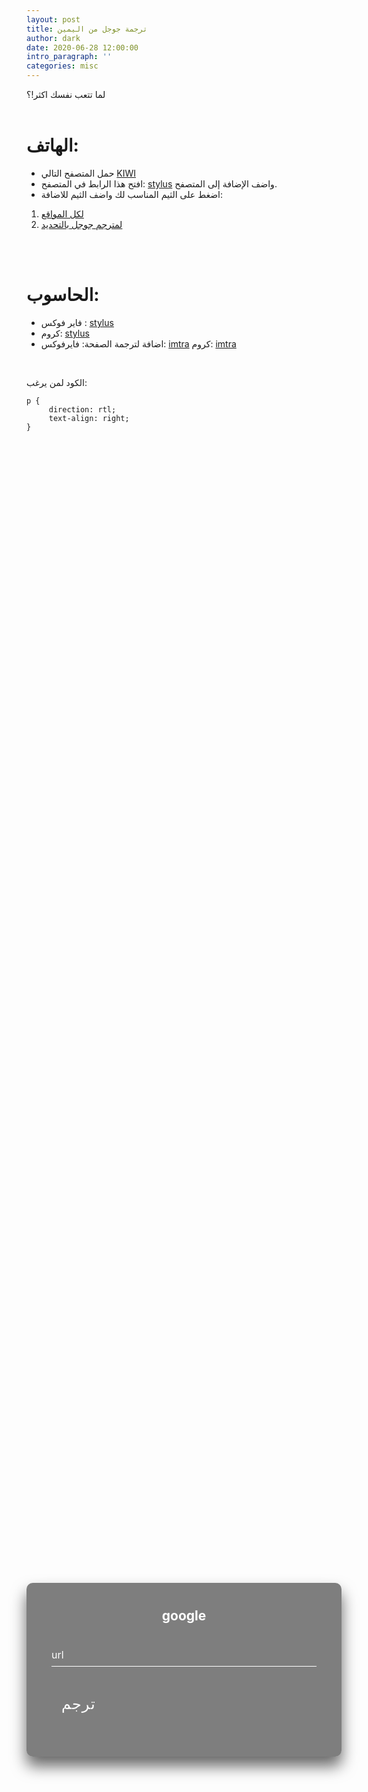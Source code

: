 ```yaml
---
layout: post
title: ترجمة جوجل من اليمين
author: dark
date: 2020-06-28 12:00:00
intro_paragraph: ''
categories: misc
---
```


لما تتعب نفسك اكثر!؟
<br>
<br>

<style>

.login-box {
  position: relative;
  top: 50%;
  left: 50%;
  width: inherit;
  padding: 40px;
  transform: translate(-50%, -50%);
  background: rgba(0,0,0,.5);
  box-sizing: border-box;
  box-shadow: 0 15px 25px rgba(0,0,0,.6);
  border-radius: 10px;
}

.login-box h2 {
  margin: 0 0 30px;
  padding: 0;
  color: #fff;
  text-align: center;
}

.login-box .user-box {
  position: relative;
}

.login-box .user-box input {
  width: 100%;
  padding: 10px 0;
  font-size: 16px;
  color: #fff;
  margin-bottom: 30px;
  border: none;
  border-bottom: 1px solid #fff;
  outline: none;
  background: transparent;
}
.login-box .user-box label {
  position: absolute;
  top:0;
  left: 0;
  padding: 10px 0;
  font-size: 16px;
  color: #fff;
  pointer-events: none;
  transition: .5s;
}

.login-box .user-box input:focus ~ label,
.login-box .user-box input:valid ~ label {
  top: -20px;
  left: 0;
  color: #03e9f4;
  font-size: 12px;
}

@import url('https://fonts.googleapis.com/css?family=Roboto&display=swap');
.btn {
  padding: 1rem ;
  border: none;
  border-radius: 8px;
  font-size: 1.5rem;
  letter-spacing: 1px;
  cursor: pointer;
  transition: all 0.5s;
  background: transparent;
  position: relative;
  color: white ;
}
.btn:focus {
  outline: none;
}
.btn-effect {
  transition: all 0.5s;
}
.btn-effect:hover {
  transform: translateY(-5px);
  background: #1779ff;
  transition: 1s;
  box-shadow: 10px 10px 67px 17px #1779ff;
  color: black;
}

</style>


# الهاتف:
- حمل المتصفح التالي [KIWI](https://play.google.com/store/apps/details?id=com.kiwibrowser.browser&hl=en&gl=US)
- افتح هذا الرابط في المتصفح:  [stylus](https://chrome.google.com/webstore/detail/stylus/clngdbkpkpeebahjckkjfobafhncgmne?hl=en) واضف الإضافة إلى المتصفح.
- اضغط على الثيم المناسب لك واضف الثيم للاضافة: 
1. [لكل المواقع](https://userstyles.world/style/4903/global-rtl)
2. [لمترجم جوجل بالتحديد](https://userstyles.world/style/5124/g-tr-rtl)

<br><br>

# الحاسوب:
-  فاير فوكس : [stylus](https://addons.mozilla.org/en-US/firefox/addon/styl-us/)
- كروم: [stylus](https://chrome.google.com/webstore/detail/stylus/clngdbkpkpeebahjckkjfobafhncgmne?hl=en)
- اضافة لترجمة الصفحة: فايرفوكس: [imtra](https://addons.mozilla.org/en-US/firefox/addon/imtranslator/)
          كروم: [imtra](https://chrome.google.com/webstore/detail/imtranslator-translator-d/noaijdpnepcgjemiklgfkcfbkokogabh)

<br>

الكود لمن يرغب:
```
p {
     direction: rtl;
     text-align: right;
}
```
<br>


  <div class="login-box">
  <h2>google</h2>
  <form method="post" action="https://www.lexicool.com/ws-trans-execute.asp" target="_blank">
    <div class="user-box">
      <input name="u" type="text"  required="">
      <label>url</label>
    </div>
    <input name="sl" type="hidden" value="auto">
    <input name="tl" type="hidden" value="ar">
    <button name="submit" type="submit" class="btn btn-effect">
      <span></span>
      <span></span>
      <span></span>
      <span></span>
      ترجم
    </button>
  </form>
</div> 